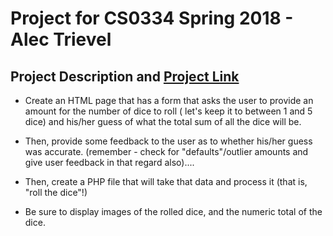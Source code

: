 # Project  for CS0334 Spring 2018 - Alec Trievel

## Project Description and [Project Link](http://www.alectrievel.com/schoolwork/CS0334/project5/index.html)

* Create an HTML page that has a form that asks the user to provide an amount for the number of dice to roll ( let's keep it to between 1 and 5 dice) and his/her guess of what the total sum of all the dice will be.

* Then, provide some feedback to the user as to whether his/her guess was accurate. (remember - check for "defaults"/outlier amounts and give user feedback in that regard also)....

* Then, create a PHP file that will take that data and process it (that is, "roll the dice"!)

* Be sure to display images of the rolled dice, and the numeric total of the dice.
